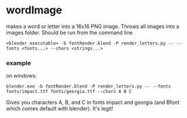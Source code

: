 # wordImage
makes a word or letter into a 16x16 PNG image. Throws all images into a images folder.
Should be run from the command line

`<blender executable> -b fontRender.blend -P render_letters.py -- --fonts <fonts...> --chars <strings...>`

### example
on windows:

`blender.exe -b fontRender.blend -P render_letters.py -- --fonts fonts/impact.ttf fonts/georgia.ttf --chars A B C`

Gives you characters A, B, and C in fonts impact and georgia (and Bfont which comes default with blender). It's legit!
